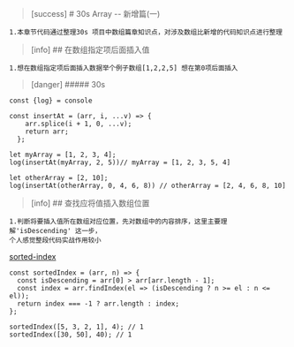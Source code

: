 >[success] # 30s Array -- 新增篇(一)
~~~
1.本章节代码通过整理30s 项目中数组篇章知识点，对涉及数组比新增的代码知识点进行整理
~~~
>[info] ## 在数组指定项后面插入值
~~~
1.想在数组指定项后面插入数据举个例子数组[1,2,2,5] 想在第0项后面插入
~~~
>[danger] ##### 30s
~~~
const {log} = console

const insertAt = (arr, i, ...v) => {
    arr.splice(i + 1, 0, ...v);
    return arr;
  };
  
let myArray = [1, 2, 3, 4];
log(insertAt(myArray, 2, 5))// myArray = [1, 2, 3, 5, 4]
  
let otherArray = [2, 10];
log(insertAt(otherArray, 0, 4, 6, 8)) // otherArray = [2, 4, 6, 8, 10]
~~~
>[info] ## 查找应将值插入数组位置
~~~
1.判断将要插入值所在数组对应位置，先对数组中的内容排序，这里主要理解'isDescending' 这一步，
个人感觉整段代码实战作用较小
~~~
[sorted-index](https://www.30secondsofcode.org/js/s/sorted-index)
~~~
const sortedIndex = (arr, n) => {
  const isDescending = arr[0] > arr[arr.length - 1];
  const index = arr.findIndex(el => (isDescending ? n >= el : n <= el));
  return index === -1 ? arr.length : index;
};

sortedIndex([5, 3, 2, 1], 4); // 1
sortedIndex([30, 50], 40); // 1
~~~